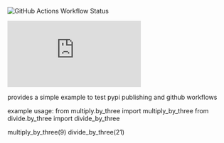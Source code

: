 ![GitHub Actions Workflow Status](https://github.com/k4144/pypi_packaging_turorial/actions/workflows/tests.yml/badge.svg)

![GitHub Actions Workflow Status](https://gist.githubusercontent.com/k4144/ad3c2477fce563053e8a472d4126a137/raw/coverage.json)


provides a simple example to test pypi publishing and github workflows


example usage:
from multiply.by_three import multiply_by_three
from divide.by_three import divide_by_three

multiply_by_three(9)
divide_by_three(21)
